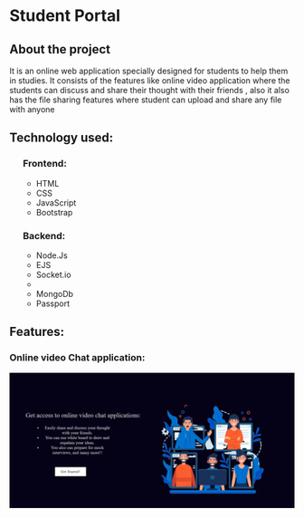 <h1>Student Portal</h1>
<h2>About the project</h2>
<p>It is an online web application specially designed for students to help them in studies. It consists of the features like online video application where the students can discuss and share their thought with their friends
, also it also has the file sharing features where student can upload and share any file with anyone</p>


<h2>Technology used:</h2>
<ul>
<h3>Frontend:</h3>
<ul>
<li>HTML</li>
<li>CSS</li>
<li>JavaScript</li>
<li>Bootstrap</li>
</ul>

<h3>Backend:</h3>
<ul>
<li>Node.Js</li>
<li>EJS</li>
<li>Socket.io<li>
<li>MongoDb</li>
<li>Passport</li>

</ul>

</ul>
<h2>Features:</h2>
<h3>Online video Chat application:</h3>
<img src="public/video.png" width:"50%">
